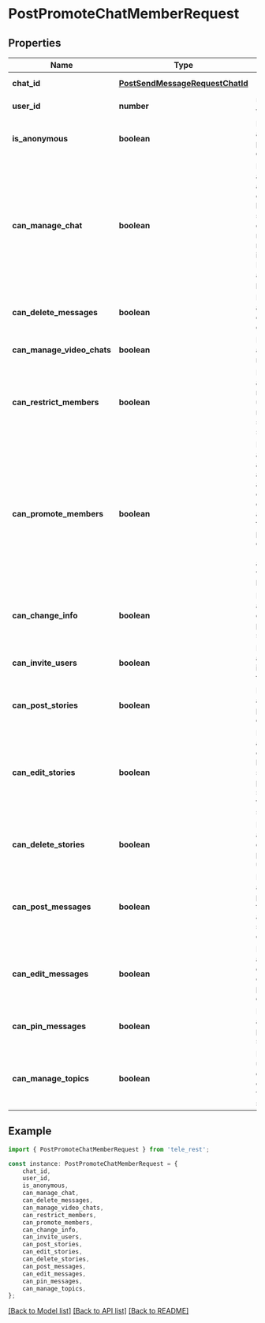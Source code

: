 # PostPromoteChatMemberRequest


## Properties

Name | Type | Description | Notes
------------ | ------------- | ------------- | -------------
**chat_id** | [**PostSendMessageRequestChatId**](PostSendMessageRequestChatId.md) |  | [default to undefined]
**user_id** | **number** | Unique identifier of the target user | [default to undefined]
**is_anonymous** | **boolean** | Pass *True* if the administrator\&#39;s presence in the chat is hidden | [optional] [default to undefined]
**can_manage_chat** | **boolean** | Pass *True* if the administrator can access the chat event log, get boost list, see hidden supergroup and channel members, report spam messages and ignore slow mode. Implied by any other administrator privilege. | [optional] [default to undefined]
**can_delete_messages** | **boolean** | Pass *True* if the administrator can delete messages of other users | [optional] [default to undefined]
**can_manage_video_chats** | **boolean** | Pass *True* if the administrator can manage video chats | [optional] [default to undefined]
**can_restrict_members** | **boolean** | Pass *True* if the administrator can restrict, ban or unban chat members, or access supergroup statistics | [optional] [default to undefined]
**can_promote_members** | **boolean** | Pass *True* if the administrator can add new administrators with a subset of their own privileges or demote administrators that they have promoted, directly or indirectly (promoted by administrators that were appointed by him) | [optional] [default to undefined]
**can_change_info** | **boolean** | Pass *True* if the administrator can change chat title, photo and other settings | [optional] [default to undefined]
**can_invite_users** | **boolean** | Pass *True* if the administrator can invite new users to the chat | [optional] [default to undefined]
**can_post_stories** | **boolean** | Pass *True* if the administrator can post stories to the chat | [optional] [default to undefined]
**can_edit_stories** | **boolean** | Pass *True* if the administrator can edit stories posted by other users, post stories to the chat page, pin chat stories, and access the chat\&#39;s story archive | [optional] [default to undefined]
**can_delete_stories** | **boolean** | Pass *True* if the administrator can delete stories posted by other users | [optional] [default to undefined]
**can_post_messages** | **boolean** | Pass *True* if the administrator can post messages in the channel, or access channel statistics; for channels only | [optional] [default to undefined]
**can_edit_messages** | **boolean** | Pass *True* if the administrator can edit messages of other users and can pin messages; for channels only | [optional] [default to undefined]
**can_pin_messages** | **boolean** | Pass *True* if the administrator can pin messages; for supergroups only | [optional] [default to undefined]
**can_manage_topics** | **boolean** | Pass *True* if the user is allowed to create, rename, close, and reopen forum topics; for supergroups only | [optional] [default to undefined]

## Example

```typescript
import { PostPromoteChatMemberRequest } from 'tele_rest';

const instance: PostPromoteChatMemberRequest = {
    chat_id,
    user_id,
    is_anonymous,
    can_manage_chat,
    can_delete_messages,
    can_manage_video_chats,
    can_restrict_members,
    can_promote_members,
    can_change_info,
    can_invite_users,
    can_post_stories,
    can_edit_stories,
    can_delete_stories,
    can_post_messages,
    can_edit_messages,
    can_pin_messages,
    can_manage_topics,
};
```

[[Back to Model list]](../README.md#documentation-for-models) [[Back to API list]](../README.md#documentation-for-api-endpoints) [[Back to README]](../README.md)
